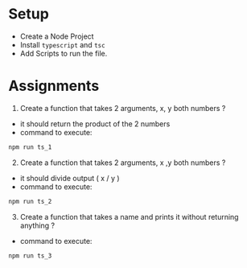# Setup

- Create a Node Project
- Install `typescript` and `tsc`
- Add Scripts to run the file.

# Assignments

1. Create a function that takes 2 arguments, x, y both numbers ?

- it should return the product of the 2 numbers
- command to execute:

```cmd
npm run ts_1
```

2. Create a function that takes 2 arguments, x ,y both numbers ?

- it should divide output ( x / y )
- command to execute:

```cmd
npm run ts_2
```

3. Create a function that takes a name and prints it without returning anything ?

- command to execute:

```cmd
npm run ts_3
```
